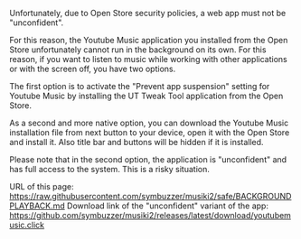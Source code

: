 Unfortunately, due to Open Store security policies, a web app must not be "unconfident".

For this reason, the Youtube Music application you installed from the Open Store unfortunately cannot run in the background on its own. For this reason, if you want to listen to music while working with other applications or with the screen off, you have two options.

The first option is to activate the "Prevent app suspension" setting for Youtube Music by installing the UT Tweak Tool application from the Open Store.

As a second and more native option, you can download the Youtube Music installation file from next button to your device, open it with the Open Store and install it. Also title bar and buttons will be hidden if it is installed.

Please note that in the second option, the application is "unconfident" and has full access to the system. This is a risky situation.

URL of this page: https://raw.githubusercontent.com/symbuzzer/musiki2/safe/BACKGROUNDPLAYBACK.md
Download link of the "unconfident" variant of the app: https://github.com/symbuzzer/musiki2/releases/latest/download/youtubemusic.click
